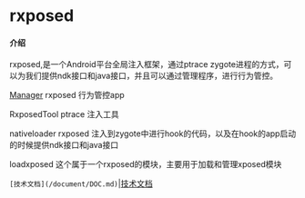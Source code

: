 # rxposed

#### 介绍
rxposed,是一个Android平台全局注入框架，通过ptrace zygote进程的方式，可以为我们提供ndk接口和java接口，并且可以通过管理程序，进行行为管控。

[Manager](Manager/README.md)  rxposed 行为管控app

RxposedTool   ptrace  注入工具

nativeloader  rxposed 注入到zygote中进行hook的代码，以及在hook的app启动的时候提供ndk接口和java接口

loadxposed    这个属于一个rxposed的模块，主要用于加载和管理xposed模块


`[技术文档](/document/DOC.md)`|[技术文档](/Manager/README.md)
